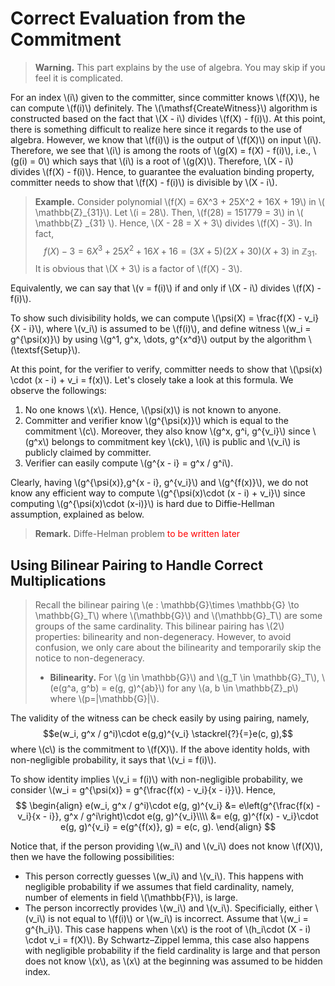 # Correct Evaluation from the Commitment
> **Warning.** This part explains by the use of algebra. You may skip if you feel it is complicated.

For an index \\(i\\) given to the committer, since committer knows \\(f(X)\\), he can compute \\(f(i)\\) definitely. The \\(\mathsf{CreateWitness}\\) algorithm is constructed based on the fact that \\(X - i\\) divides \\(f(X) - f(i)\\). At this point, there is something difficult to realize here since it regards to the use of algebra. However, we know that \\(f(i)\\) is the output of \\(f(X)\\) on input \\(i\\). Therefore, we see that \\(i\\) is among the roots of \\(g(X) = f(X) - f(i)\\), i.e., \\(g(i) = 0\\) which says that \\(i\\) is a root of \\(g(X)\\). Therefore, \\(X - i\\) divides \\(f(X) - f(i)\\). Hence, to guarantee the evaluation binding property, committer needs to show that \\(f(X) - f(i)\\) is divisible by \\(X - i\\).

> **Example.** Consider polynomial \\(f(X) = 6X^3 + 25X^2 + 16X + 19\\) in \\( \mathbb{Z}_{31}\\). Let \\(i = 28\\). Then, \\(f(28) = 151779 = 3\\) in \\( \mathbb{Z} _{31} \\). Hence, \\(X - 28 = X + 3\\) divides \\(f(X) - 3\\). In fact, 
> $$ f(X) - 3 = 6X^3 + 25X^2 + 16X + 16 = (3X + 5)(2X + 30)(X + 3)\text{ in } \mathbb{Z} _{31}.$$
> It is obvious that \\(X + 3\\) is a factor of \\(f(X) - 3\\).

Equivalently, we can say that \\(v = f(i)\\) if and only if \\(X - i\\) divides \\(f(X) - f(i)\\).

To show such divisibility holds, we can compute \\(\psi(X) = \frac{f(X) - v_i}{X - i}\\), where \\(v_i\\) is assumed to be \\(f(i)\\), and define witness \\(w_i = g^{\psi(x)}\\) by using \\(g^1, g^x, \dots, g^{x^d}\\) output by the algorithm \\(\textsf{Setup}\\). 

At this point, for the verifier to verify, committer needs to show that \\(\psi(x) \cdot (x - i) + v_i = f(x)\\). Let's closely take a look at this formula. We observe the followings:
1. No one knows \\(x\\). Hence, \\(\psi(x)\\) is not known to anyone. 
2. Committer and verifier know \\(g^{\psi(x)}\\) which is equal to the commitment \\(c\\). Moreover, they also know \\(g^x, g^i, g^{v_i}\\) since \\(g^x\\) belongs to commitment key \\(ck\\), \\(i\\) is public and \\(v_i\\) is publicly claimed by committer.
3. Verifier can easily compute \\(g^{x - i} = g^x / g^i\\).

Clearly, having \\(g^{\psi(x)},g^{x - i}, g^{v_i}\\) and \\(g^{f(x)}\\), we do not know any efficient way to compute \\(g^{\psi(x)\cdot (x - i) + v_i}\\) since computing \\(g^{\psi(x)\cdot (x-i)}\\) is hard due to Diffie-Hellman assumption, explained as below.

> **Remark.** Diffe-Helman problem <span style="color:red"> to be written later</span>

## Using Bilinear Pairing to Handle Correct Multiplications

> Recall the bilinear pairing \\(e : \mathbb{G}\times \mathbb{G} \to \mathbb{G}_T\\) where \\(\mathbb{G}\\) and \\(\mathbb{G}_T\\) are some groups of the same cardinality. This bilinear pairing has \\(2\\) properties: bilinearity and non-degeneracy. However, to avoid confusion, we only care about the bilinearity and temporarily skip the notice to non-degeneracy. 
> - **Bilinearity.**  For \\(g \in \mathbb{G}\\) and \\(g_T \in \mathbb{G}_T\\), \\(e(g^a, g^b) = e(g, g)^{ab}\\) for any \\(a, b \in \mathbb{Z}_p\\) where \\(p=|\mathbb{G}|\\).

The validity of the witness can be check easily by using pairing, namely, $$e(w_i, g^x / g^i)\cdot e(g,g)^{v_i} \stackrel{?}{=}e(c, g),$$ where \\(c\\) is the commitment to \\(f(X)\\).
If the above identity holds, with non-negligible probability, it says that \\(v_i = f(i)\\).

To show identity implies \\(v_i = f(i)\\) with non-negligible probability, we consider \\(w_i = g^{\psi(x)} = g^{\frac{f(x) - v_i}{x - i}}\\). Hence, 
$$
    \begin{align}
        e(w_i, g^x / g^i)\cdot e(g, g)^{v_i} &= e\left(g^{\frac{f(x) - v_i}{x - i}}, g^x / g^i\right)\cdot e(g, g)^{v_i}\\\\
        &= e(g, g)^{f(x) - v_i}\cdot e(g, g)^{v_i} = e(g^{f(x)}, g) = e(c, g).
    \end{align}
$$

Notice that, if the person providing \\(w_i\\) and \\(v_i\\) does not know \\(f(X)\\), then we have the following possibilities:
- This person correctly guesses \\(w_i\\) and \\(v_i\\). This happens with negligible probability if we assumes that field cardinality, namely, number of elements in field \\(\mathbb{F}\\), is large.
- The person incorrectly provides \\(w_i\\) and \\(v_i\\). Specificially, either \\(v_i\\) is not equal to \\(f(i)\\) or \\(w_i\\) is incorrect. Assume that \\(w_i = g^{h_i}\\). This case happens when \\(x\\) is the root of \\(h_i\cdot (X - i) \cdot v_i = f(X)\\). By Schwartz–Zippel lemma, this case also happens with negligible probability if the field cardinality is large and that person does not know \\(x\\), as \\(x\\) at the beginning was assumed to be hidden index.